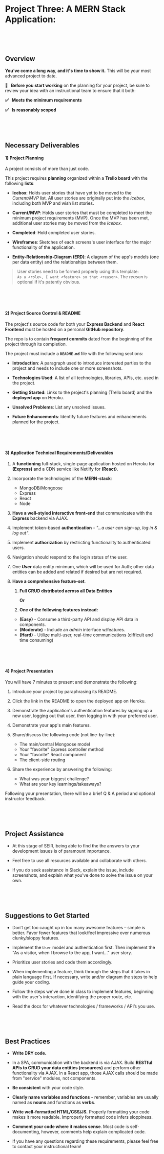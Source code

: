 # Project Three: A MERN Stack Application:

<br>
<br>
<br>


## Overview

**You’ve come a long way, and it's time to show it.** This will be your most advanced project to date.

**🚨&nbsp;&nbsp; Before you start working** on the planning for your project, be sure to review your idea with an instructional team to ensure that it both:

**✅&nbsp;&nbsp; Meets the minimum requirements**

**✅&nbsp;&nbsp; Is reasonably scoped**

<br>
<br>
<br>


## Necessary Deliverables

#### 1) Project Planning

A project consists of more than just code.

This project requires **planning** organized within a **Trello board** with the following **lists**:

- **Icebox**: Holds user stories that have yet to be moved to the _Current/MVP_ list. All user stories are originally put into the _Icebox_, including both MVP and wish list stories. 

- **Current/MVP**: Holds user stories that must be completed to meet the minimum project requirements (MVP). Once the MVP has been met, additional user stories may be moved from the _Icebox_.

- **Completed**: Hold completed user stories. 

- **Wireframes**: Sketches of each screens's user interface for the major functionality of the application.

- **Entity-Relationship-Diagram (ERD)**: A diagram of the app's models (one per data entity) and the relationships between them.

> User stories need to be formed properly using this template:<br>`As a <role>, I want <feature> so that <reason>`. The _reason_ is optional if it's patently obvious.

<br>
<br>
<br>


#### 2) Project Source Control & README

The project's source code for both your **Express Backend** and **React Frontend** must be hosted on a personal **GitHub repository**.

The repo is to contain **frequent commits** dated from the beginning of the project through its completion.

The project must include a **`README.md`** file with the following sections:

- **Introduction**: A paragraph used to introduce interested parties to the project and needs to include one or more screenshots.

- **Technologies Used**: A list of all technologies, libraries, APIs, etc. used in the project.

- **Getting Started**: Links to the project's planning (Trello board)  and the **deployed app** on Heroku.

- **Unsolved Problems**: List any unsolved issues.

- **Future Enhancements**: Identify future features and enhancements planned for the project.

<br>
<br>
<br>


#### 3) Application Technical Requirements/Deliverables

1. A **functioning** full-stack, single-page application hosted on Heroku for **(Express)** and a CDN service like Netlify for **(React)**.

2. Incorporate the technologies of the **MERN-stack**:
	- MongoDB/Mongoose
	- Express
	- React
	- Node

3. **Have a well-styled interactive front-end** that communicates with the **Express** backend via AJAX.

4. Implement token-based **authentication** - *"...a user can sign-up, log in & log out"*.

5. Implement **authorization** by restricting functionality to authenticated users. 
6. Navigation should respond to the login status of the user.
7. One ***User*** data entity minimum, which will be used for Auth; other data entities can be added and related if desired but are not required.

8. **Have a comprehensive feature-set**. 
   1. **Full CRUD distributed across all Data Entities** 

		**Or**
   
   2. **One of the following features instead:**
   	- **(Easy)** - Consume a third-party API and display API data in components.
   	- **(Moderate)** - Include an _admin_ interface w/features.
   	- **(Hard)** - Utilize multi-user, real-time communications (difficult and time consuming)


<br>
<br>
<br>


#### 4) Project Presentation

You will have 7 minutes to present and demonstrate the following:

1. Introduce your project by paraphrasing its README.

2. Click the link in the README to open the deployed app on Heroku.

3. Demonstrate the application's authentication features by signing up a new user, logging out that user, then logging in with your preferred user.

4. Demonstrate your app's main features.

5. Share/discuss the following code (not line-by-line):

	- The main/central Mongoose model
	- Your "favorite" Express controller method
	- Your "favorite" React component
	- The client-side routing

6. Share the experience by answering the following:

	- What was your biggest challenge?
	- What are your key learnings/takeaways?

Following your presentation, there will be a brief Q & A period and optional instructor feedback.

<br>
<br>
<br>



## Project Assistance

- At this stage of SEIR, being able to find the the answers to your development issues is of paramount importance. 

- Feel free to use all resources available and collaborate with others.

- If you do seek assistance in Slack, explain the issue, include screenshots, and explain what you've done to solve the issue on your own.

<br>
<br>
<br>




## Suggestions to Get Started

- Don’t get too caught up in too many awesome features – simple is better. Favor fewer features that look/feel impressive over numerous clunky/sloppy features.

- Implement the `User` model and authentication first. Then implement the "As a visitor, when I browse to the app, I want..." user story.

- Prioritize user stories and code them accordingly.

- When implementing a feature, think through the steps that it takes in plain language first. If necessary, write and/or diagram the steps to help guide your coding.

- Follow the steps we've done in class to implement features, beginning with the user's interaction, identifying the proper route, etc. 

- Read the docs for whatever technologies / frameworks / API’s you use.

<br>
<br>
<br>




## Best Practices

-  **Write DRY code.**

- In a SPA, communication with the backend is via AJAX.  Build **RESTful APIs to CRUD your data entities (resources)** and perform other functionality via AJAX.  In a React app, those AJAX calls should be made from "service" modules, not components.

- **Be consistent** with your code style.

- **Clearly name variables and functions** - remember, variables are usually named as **nouns** and functions as **verbs**.

- **Write well-formatted HTML/CSS/JS.** Properly formatting your code makes it more readable. Improperly formatted code infers sloppiness.

- **Comment your code where it makes sense**. Most code is self-documenting, however, comments help explain complicated code.

- If you have any questions regarding these requirements, please feel free to contact your instructional team!